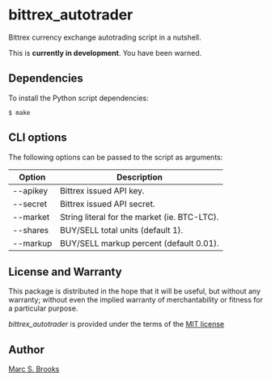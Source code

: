 # bittrex_autotrader

Bittrex currency exchange autotrading script in a nutshell.

This is **currently in development**. You have been warned.

## Dependencies

To install the Python script dependencies:

    $ make

## CLI options

The following options can be passed to the script as arguments:

| Option   | Description                                  |
| ---------| -------------------------------------------- |
| --apikey | Bittrex issued API key.                      |
| --secret | Bittrex issued API secret.                   |
| --market | String literal for the market (ie. BTC-LTC). |
| --shares | BUY/SELL total units (default 1).            |
| --markup | BUY/SELL markup percent (default 0.01).      |

## License and Warranty

This package is distributed in the hope that it will be useful, but without any warranty; without even the implied warranty of merchantability or fitness for a particular purpose.

_bittrex_autotrader_ is provided under the terms of the [MIT license](http://www.opensource.org/licenses/mit-license.php)

## Author

[Marc S. Brooks](https://github.com/nuxy)
